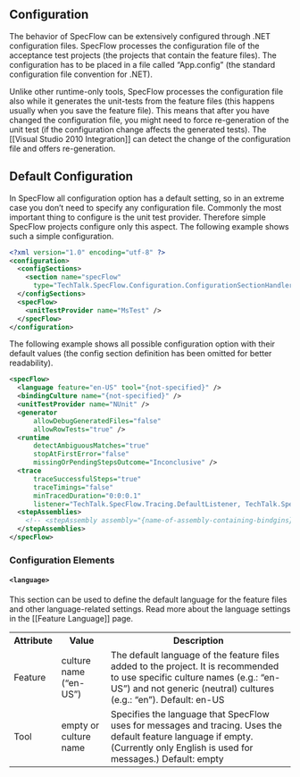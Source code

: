 ## Configuration

The behavior of SpecFlow can be extensively configured through .NET configuration files. SpecFlow
processes the configuration file of the acceptance test projects (the projects that contain the feature
files). The configuration has to be placed in a file called “App.config” (the standard configuration file
convention for .NET).

Unlike other runtime-only tools, SpecFlow processes the configuration file also while it generates the
unit-tests from the feature files (this happens usually when you save the feature file). This means
that after you have changed the configuration file, you might need to force re-generation of the unit
test (if the configuration change affects the generated tests). The [[Visual Studio 2010 Integration]] can 
detect the change of the configuration file and offers re-generation.

## Default Configuration

In SpecFlow all configuration option has a default setting, so in an extreme case you don’t need to
specify any configuration file.
Commonly the most important thing to configure is the unit test provider. Therefore simple
SpecFlow projects configure only this aspect. The following example shows such a simple
configuration.

```xml
<?xml version="1.0" encoding="utf-8" ?>
<configuration>
  <configSections>
    <section name="specFlow"
      type="TechTalk.SpecFlow.Configuration.ConfigurationSectionHandler, TechTalk.SpecFlow"/>
  </configSections>
  <specFlow>
    <unitTestProvider name="MsTest" />
  </specFlow>
</configuration>
```

The following example shows all possible configuration option with their default values (the config section definition has been omitted for better readability).

```xml
<specFlow>
  <language feature="en-US" tool="{not-specified}" />
  <bindingCulture name="{not-specified}" />
  <unitTestProvider name="NUnit" />
  <generator 
      allowDebugGeneratedFiles="false" 
      allowRowTests="true" />
  <runtime 
      detectAmbiguousMatches="true"
      stopAtFirstError="false"
      missingOrPendingStepsOutcome="Inconclusive" />
  <trace 
      traceSuccessfulSteps="true"
      traceTimings="false"
      minTracedDuration="0:0:0.1"
      listener="TechTalk.SpecFlow.Tracing.DefaultListener, TechTalk.SpecFlow" />
  <stepAssemblies>
    <!-- <stepAssembly assembly="{name-of-assembly-containing-bindgins}" /> -->
  </stepAssemblies>
</specFlow>
```
### Configuration Elements
#### `<language>`
This section can be used to define the default language for the feature files and other language-related
settings. Read more about the language settings in the [[Feature Language]] page.

<table>
    <tr>
        <th>Attribute</th>
        <th>Value</th>
        <th>Description</th>
    </tr>
    <tr>
        <td>Feature</td>
        <td>culture name (“en-US”)</td>
        <td>The default language of the feature files added to the project.
            It is recommended to use specific culture names (e.g.: “en-
            US”) and not generic (neutral) cultures (e.g.: “en”).
            Default: en-US</td>
    </tr>
    <tr>
        <td>Tool</td>
        <td>empty or culture name</td>
        <td>Specifies the language that SpecFlow uses for messages and
            tracing. Uses the default feature language if empty. (Currently
            only English is used for messages.)
            Default: empty</td>
    </tr>
</table>



